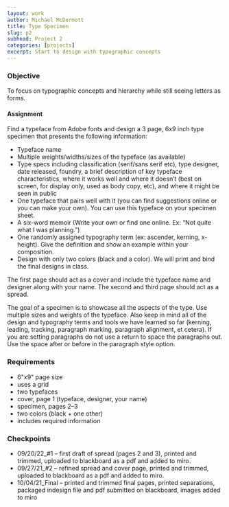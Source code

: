```yaml
---
layout: work
author: Michael McDermott
title: Type Specimen
slug: p2
subhead: Project 2
categories: [projects]
excerpt: Start to design with typographic concepts
---
```

### Objective
To focus on typographic concepts and hierarchy while still seeing letters as forms.

#### Assignment
Find a typeface from Adobe fonts and design a 3 page, 6x9 inch type specimen that presents the following information:
* Typeface name
* Multiple weights/widths/sizes of the typeface (as available)
* Type specs including classification (serif/sans serif etc), type designer, date
released, foundry, a brief description of key typeface characteristics, where it works well and where it doesn’t (best on screen, for display only, used as body copy, etc), and where it might be seen in public
* One typeface that pairs well with it (you can find suggestions online or you can make your own). You can use this typeface on your specimen sheet.
* A six-word memoir (Write your own or find one online. Ex: “Not quite what I was planning.”)
* One randomly assigned typography term (ex: ascender, kerning, x-height). Give the definition and show an example within your composition.
* Design with only two colors (black and a color). We will print and bind the final designs in class.

The first page should act as a cover and include the typeface name and designer along with your name. The second and third page should act as a spread.

The goal of a specimen is to showcase all the aspects of the type. Use multiple sizes and weights of the typeface. Also keep in mind all of the design and typography terms and tools we have learned so far (kerning, leading, tracking, paragraph marking, paragraph alignment, et cetera). If you are setting paragraphs do not use a return to space the paragraphs out. Use the space after or before in the paragraph style option.

### Requirements
* 6"x9" page size
* uses a grid
* two typefaces
* cover, page 1 (typeface, designer, your name)
* specimen, pages 2–3
* two colors (black + one other)
* includes required information

### Checkpoints
* <span class="due">09/20/22_#1</span> &ndash; first draft of spread (pages 2 and 3), printed and trimmed, uploaded to blackboard as a pdf and added to miro.
* <span class="due">09/27/21_#2</span> &ndash; refined spread and cover page, printed and trimmed, uploaded to blackboard as a pdf and added to miro.
* <span class="due">10/04/21_Final</span> &ndash; printed and trimmed final pages, printed separations, packaged indesign file and pdf submitted on blackboard, images added to miro
